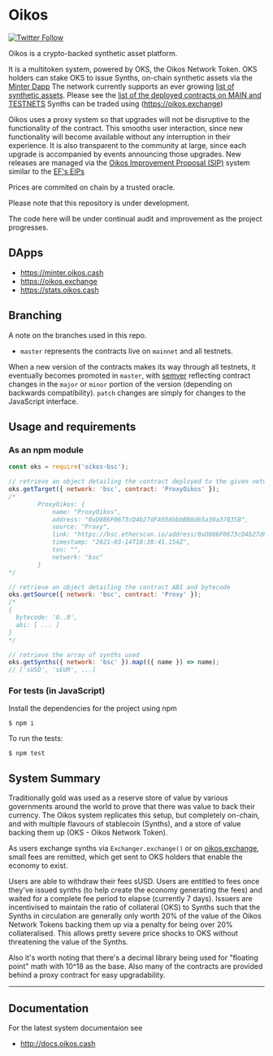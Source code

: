 # Oikos

[![Twitter Follow](https://img.shields.io/twitter/follow/oikos_io.svg?label=oikos_io&style=social)](https://twitter.com/oikos_cash)

Oikos is a crypto-backed synthetic asset platform.

It is a multitoken system, powered by OKS, the Oikos Network Token. OKS holders can stake OKS to issue Synths, on-chain synthetic assets via the [Minter Dapp](https://minter.oikos.cash) The network currently supports an ever growing [list of synthetic assets](https://oikos.cash/tokens/). Please see the [list of the deployed contracts on MAIN and TESTNETS](https://docs.oikos.cash/addresses/)
Synths can be traded using (https://oikos.exchange)

Oikos uses a proxy system so that upgrades will not be disruptive to the functionality of the contract. This smooths user interaction, since new functionality will become available without any interruption in their experience. It is also transparent to the community at large, since each upgrade is accompanied by events announcing those upgrades. New releases are managed via the [Oikos Improvement Proposal (SIP)](https://sips.oikos.cash/all-sip) system similar to the [EF's EIPs](https://eips.ethereum.org/all)

Prices are commited on chain by a trusted oracle.

Please note that this repository is under development.

The code here will be under continual audit and improvement as the project progresses.

## DApps

- https://minter.oikos.cash
- https://oikos.exchange
- https://stats.oikos.cash

## Branching

A note on the branches used in this repo.

- `master` represents the contracts live on `mainnet` and all testnets.

When a new version of the contracts makes its way through all testnets, it eventually becomes promoted in `master`, with [semver](https://semver.org/) reflecting contract changes in the `major` or `minor` portion of the version (depending on backwards compatibility). `patch` changes are simply for changes to the JavaScript interface.

## Usage and requirements

### As an npm module

```javascript
const oks = require('oikos-bsc');

// retrieve an object detailing the contract deployed to the given network.
oks.getTarget({ network: 'bsc', contract: 'ProxyOikos' });
/*
		ProxyOikos: {
			name: "ProxyOikos",
			address: "0xD086F0673cD4b27dFA958bbbBB6d65a30a37035B",
			source: "Proxy",
			link: "https://bsc.etherscan.io/address/0xD086F0673cD4b27dFA958bbbBB6d65a30a37035B",
			timestamp: "2021-03-14T18:38:41.154Z",
			txn: "",
			network: "bsc"
		}
*/

// retrieve an object detailing the contract ABI and bytecode
oks.getSource({ network: 'bsc', contract: 'Proxy' });
/*
{
  bytecode: '0..0',
  abi: [ ... ]
}
*/

// retrieve the array of synths used
oks.getSynths({ network: 'bsc' }).map(({ name }) => name);
// ['sUSD', 'sEUR', ...]
```

### For tests (in JavaScript)

Install the dependencies for the project using npm

```
$ npm i
```

To run the tests:

```
$ npm test
```

## System Summary

Traditionally gold was used as a reserve store of value by various governments around the world to prove that there was value to back their currency. The Oikos system replicates this setup, but completely on-chain, and with multiple flavours of stablecoin (Synths), and a store of value backing them up (OKS - Oikos Network Token).

As users exchange synths via `Exchanger.exchange()` or on [oikos.exchange](https://oikos.exchange), small fees are remitted, which get sent to OKS holders that enable the economy to exist.

Users are able to withdraw their fees sUSD. Users are entitled to fees once they've issued synths (to help create the economy generating the fees) and waited for a complete fee period to elapse (currently 7 days). Issuers are incentivised to maintain the ratio of collateral (OKS) to Synths such that the Synths in circulation are generally only worth 20% of the value of the Oikos Network Tokens backing them up via a penalty for being over 20% collateralised. This allows pretty severe price shocks to OKS without threatening the value of the Synths.

Also it's worth noting that there's a decimal library being used for "floating point" math with 10^18 as the base. Also many of the contracts are provided behind a proxy contract for easy upgradability.

---

## Documentation

For the latest system documentaion see
- http://docs.oikos.cash